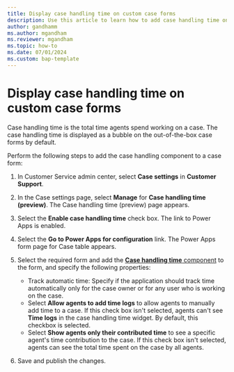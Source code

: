 ```yaml
---
title: Display case handling time on custom case forms
description: Use this article to learn how to add case handling time on custom case forms.
author: gandhamm 
ms.author: mgandham
ms.reviewer: mgandham
ms.topic: how-to 
ms.date: 07/01/2024 
ms.custom: bap-template 
---
```


# Display case handling time on custom case forms

Case handling time is the total time agents spend working on a case. The case handling time is displayed as a bubble on the out-of-the-box case forms by default. 

Perform the following steps to add the case handling component to a case form:

1. In Customer Service admin center, select **Case settings** in **Customer Support**.
1. In the Case settings page, select **Manage**  for **Case handling time (preview)**. The Case handling time (preview) page appears.
1. Select the **Enable case handling time** check box. The link to Power Apps is enabled.
1. Select the **Go to Power Apps for configuration** link. The Power Apps form page for Case table appears.
1. Select the required form and add the [**Case handling time** component](/power-apps/maker/model-driven-apps/add-move-configure-or-delete-components-on-form#add-components-to-a-form) to the form, and specify the following properties:

    - Track automatic time: Specify if the application should track time automatically only for the case owner or for any user who is working on the case.
    - Select **Allow agents to add time logs** to allow agents to manually add time to a case. If this check box isn't selected, agents can't see **Time logs** in the case handling time widget. By default, this checkbox is selected.
    - Select **Show agents only their contributed time** to see a specific agent's time contribution to the case. If this check box isn't selected, agents can see the total time spent on the case by all agents.
1. Save and publish the changes.